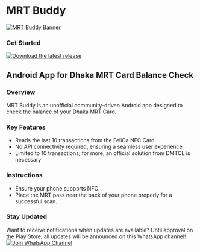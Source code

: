 # MRT Buddy
[![MRT Buddy Banner](https://i.ibb.co.com/9wf4KwD/Mrtbuddy-Banner.jpg)](https://github.com/aniruddha-adhikary/mrt-buddy/releases)


### Get Started
[![Download the latest release](https://shields.io/badge/Download-Latest%20Release-blue?style=for-the-badge)](https://github.com/aniruddha-adhikary/mrt-buddy/releases)

Android App for Dhaka MRT Card Balance Check
------------------------------------------
### Overview

MRT Buddy is an unofficial community-driven Android app designed to check the balance of your Dhaka MRT Card.

### Key Features

* Reads the last 10 transactions from the FeliCa NFC Card
* No API connectivity required, ensuring a seamless user experience
* Limited to 10 transactions; for more, an official solution from DMTCL is necessary

### Instructions
* Ensure your phone supports NFC.
* Place the MRT pass near the back of your phone properly for a successful scan.

### Stay Updated
Want to receive notifications when updates are available? Until approval on the Play Store, all updates will be announced on this WhatsApp channel! <br>
[![Join WhatsApp Channel](https://shields.io/badge/Join-WhatsApp%20Channel-green?style=for-the-badge&logo=whatsapp&logoColor=white)](https://chat.whatsapp.com/KY8xK0qRm4t4l0q4qf4s)


